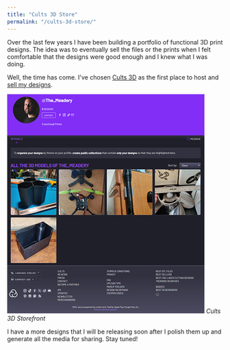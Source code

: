 ```yaml
---
title: "Cults 3D Store"
permalink: "/cults-3d-store/"
---
```

Over the last few years I have been building a portfolio of functional 3D print designs. The idea was to eventually sell the files or the prints when I felt comfortable that the designs were good enough and I knew what I was doing.

Well, the time has come. I've chosen [Cults 3D](https://cults3d.com/en/users/The_Meadery/3d-models) as the first place to host and [sell my designs](https://cults3d.com/en/users/The_Meadery/3d-models).

![storefront](/assets/images/cults_storefront.jpg)
*Cults 3D Storefront*

I have a more designs that I will be releasing soon after I polish them up and generate all the media for sharing. Stay tuned!
